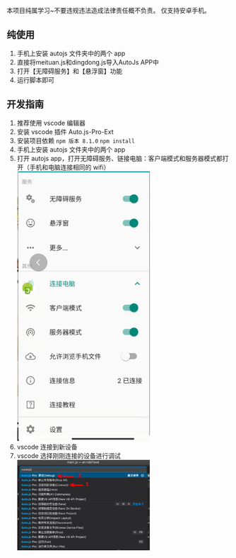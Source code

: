 本项目纯属学习~不要违规违法造成法律责任概不负责。
仅支持安卓手机。

## 纯使用

1. 手机上安装 autojs 文件夹中的两个 app
2. 直接将meituan.js和dingdong.js导入AutoJs APP中
3. 打开【无障碍服务】和【悬浮窗】功能
4. 运行脚本即可

## 开发指南

1. 推荐使用 vscode 编辑器
2. 安装 vscode 插件 Auto.js-Pro-Ext
3. 安装项目依赖
   `npm 版本 8.1.0`
   `npm install`
4. 手机上安装 autojs 文件夹中的两个 app
5. 打开 autojs app，打开无障碍服务、链接电脑：客户端模式和服务器模式都打开（手机和电脑连接相同的 wifi）
   <img src="./assets/autojs.png" width="300">
6. vscode 连接到新设备
7. vscode 选择刚刚连接的设备进行调试
   <img src="./assets/vscode-autojs.jpeg" width="300">

